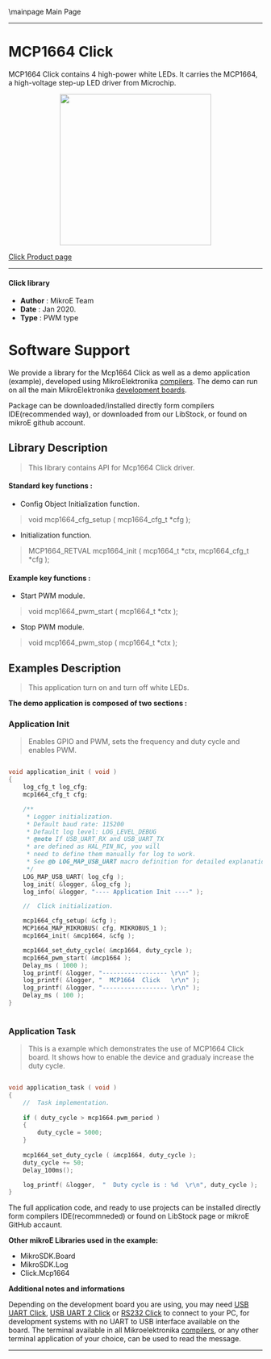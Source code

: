 \mainpage Main Page
 
---
# MCP1664 Click

MCP1664 Click contains 4 high-power white LEDs. It carries the MCP1664, a high-voltage step-up LED driver from Microchip.

<p align="center">
  <img src="https://download.mikroe.com/images/click_for_ide/mcp1664_click.png" height=300px>
</p>

[Click Product page](https://www.mikroe.com/mcp1664-click)

---


#### Click library 

- **Author**        : MikroE Team
- **Date**          : Jan 2020.
- **Type**          : PWM type


# Software Support

We provide a library for the Mcp1664 Click 
as well as a demo application (example), developed using MikroElektronika 
[compilers](https://shop.mikroe.com/compilers). 
The demo can run on all the main MikroElektronika [development boards](https://shop.mikroe.com/development-boards).

Package can be downloaded/installed directly form compilers IDE(recommended way), or downloaded from our LibStock, or found on mikroE github account. 

## Library Description

> This library contains API for Mcp1664 Click driver.

#### Standard key functions :

- Config Object Initialization function.
> void mcp1664_cfg_setup ( mcp1664_cfg_t *cfg ); 
 
- Initialization function.
> MCP1664_RETVAL mcp1664_init ( mcp1664_t *ctx, mcp1664_cfg_t *cfg );

#### Example key functions :

- Start PWM module.
> void mcp1664_pwm_start ( mcp1664_t *ctx );
 
- Stop PWM module.
> void mcp1664_pwm_stop ( mcp1664_t *ctx );

## Examples Description

> This application turn on and turn off white LEDs.

**The demo application is composed of two sections :**

### Application Init 

> Enables GPIO and PWM, sets the frequency and duty cycle and enables PWM.

```c

void application_init ( void )
{
    log_cfg_t log_cfg;
    mcp1664_cfg_t cfg;

    /** 
     * Logger initialization.
     * Default baud rate: 115200
     * Default log level: LOG_LEVEL_DEBUG
     * @note If USB_UART_RX and USB_UART_TX 
     * are defined as HAL_PIN_NC, you will 
     * need to define them manually for log to work. 
     * See @b LOG_MAP_USB_UART macro definition for detailed explanation.
     */
    LOG_MAP_USB_UART( log_cfg );
    log_init( &logger, &log_cfg );
    log_info( &logger, "---- Application Init ----" );

    //  Click initialization.

    mcp1664_cfg_setup( &cfg );
    MCP1664_MAP_MIKROBUS( cfg, MIKROBUS_1 );
    mcp1664_init( &mcp1664, &cfg );

    mcp1664_set_duty_cycle( &mcp1664, duty_cycle );
    mcp1664_pwm_start( &mcp1664 );
    Delay_ms ( 1000 );
    log_printf( &logger, "------------------ \r\n" );
    log_printf( &logger, "  MCP1664  Click   \r\n" );
    log_printf( &logger, "------------------ \r\n" );
    Delay_ms ( 100 );
}
  
```

### Application Task

> This is a example which demonstrates the use of MCP1664 Click board.
> It shows how to enable the device and gradualy increase the duty cycle.

```c

void application_task ( void )
{
    //  Task implementation.
    
    if ( duty_cycle > mcp1664.pwm_period )
    {
        duty_cycle = 5000;
    }
    
    mcp1664_set_duty_cycle ( &mcp1664, duty_cycle );
    duty_cycle += 50;
    Delay_100ms();

    log_printf( &logger,  "  Duty cycle is : %d  \r\n", duty_cycle );
} 

``` 

The full application code, and ready to use projects can be  installed directly form compilers IDE(recommneded) or found on LibStock page or mikroE GitHub accaunt.

**Other mikroE Libraries used in the example:** 

- MikroSDK.Board
- MikroSDK.Log
- Click.Mcp1664

**Additional notes and informations**

Depending on the development board you are using, you may need 
[USB UART Click](https://shop.mikroe.com/usb-uart-click), 
[USB UART 2 Click](https://shop.mikroe.com/usb-uart-2-click) or 
[RS232 Click](https://shop.mikroe.com/rs232-click) to connect to your PC, for 
development systems with no UART to USB interface available on the board. The 
terminal available in all Mikroelektronika 
[compilers](https://shop.mikroe.com/compilers), or any other terminal application 
of your choice, can be used to read the message.



---
